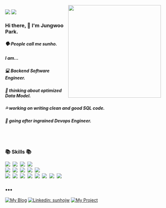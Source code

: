 <img align="right" src="https://media.giphy.com/media/nGMnDqebzDcfm/giphy.gif" width=300 />
<p align="left">
  <img src="https://hits.seeyoufarm.com/api/count/incr/badge.svg?url=https%3A%2F%2Fgithub.com%2Fwoolarinet&count_bg=%23D9CC8B&title_bg=%239080A6&icon=&icon_color=%23E7E7E7&title=visitors&edge_flat=false" />
  <img src="https://img.shields.io/github/followers/woolarinet?color=%23a6bf80&logo=github" />
</p>

<h3 align="left"> Hi there, 👋 I'm Jungwoo Park.</h3>
<h5 align="left">🗣 People call me sunho.</h5>
<h5 align="left">I am...</h5>
<h5 align="left">💻 Backend Software Engineer.</h5>
<h5 align="left">🦈 thinking about optimized Data Model.</h5>
<h5 align="left">💦 working on writing clean and good SQL code.</h5>
<h5 align="left">🔎 going after ingrained Devops Engineer.</h5>
<br /><br />

<h3 align="left">📚 Skills  📚</h3>
<p align="left">
  <img src="https://img.shields.io/badge/-Vue.js-lightgreen?logo=Vue.js"/>&nbsp;
  <img src="https://img.shields.io/badge/-Vuetify-skyblue?logo=Vuetify"/>&nbsp;
  <img src="https://img.shields.io/badge/-Nuxt.js-lightyellow?logo=Nuxt.js"/>&nbsp;
  <img src="https://img.shields.io/badge/-JAVASCRIPT-FFC300?logo=Javascript"/>&nbsp;
  <br />
  <img src="https://img.shields.io/badge/-Node.js-8FBC8F?logo=Node.js"/>&nbsp;
  <img src="https://img.shields.io/badge/-Express-black?logo=Express"/>&nbsp;
  <img src="https://img.shields.io/badge/-MySQL-navy?logo=Mysql&logoColor=white"/>&nbsp;
  <img src="https://img.shields.io/badge/-MariaDB-white?logo=Mariadb&logoColor=black"/>&nbsp;
  <img src="https://img.shields.io/badge/-Sequelize-informational?logo=Sequelize"/>&nbsp;
  <br />
  <img src="https://img.shields.io/badge/-Ubuntu-FFCFDA?logo=Ubuntu"/>&nbsp;
  <img src="https://img.shields.io/badge/-NGINX-green?logo=Nginx"/>&nbsp;
  <img src="https://img.shields.io/badge/-S3-F0B6B6?logo=amazons3"/>&nbsp;
  <img src="https://img.shields.io/badge/-pm2-skyblue?logo=pm2"/>&nbsp;
  <img src="https://img.shields.io/badge/-AWS-FFB182?logo=amazonaws"/>&nbsp;
  <img src="https://img.shields.io/badge/-Git-FFEBF0?logo=Git"/>&nbsp;
  <img src="https://img.shields.io/badge/-Vercel-black?logo=Vercel"/>&nbsp;
  <img src="https://img.shields.io/badge/-GraphQL-pink?logo=GraphQL"/>&nbsp;
</p>
<h3 align="left">•••</h3> 

[![My Blog](https://img.shields.io/badge/-TechBlog-%23f2c4d5?style=flat-square&logo=dev.to&logoColor=black&link=https://www.sunhodev.com)](https://www.sunhodev.com)
[![Linkedin: sunhojw](https://img.shields.io/badge/-sunho_JungwooPark-blue?style=flat-square&logo=Linkedin&logoColor=white&link=https://www.linkedin.com/in/sunhojw/)](https://www.linkedin.com/in/sunhojw)
[![My Project](https://img.shields.io/badge/-MyProjects-%239080a6?style=flat-square&logo=CodeProject&logoColor=black&link=https://www.sunhodev.com/project)](https://www.sunhodev.com/project)


